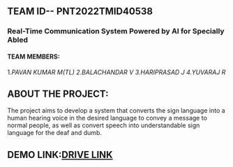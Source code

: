 ## TEAM ID-- PNT2022TMID40538

### Real-Time Communication System Powered by AI for Specially Abled

#### TEAM MEMBERS:
 1.*PAVAN KUMAR M(TL)*
 *2.BALACHANDAR V* 
  *3.HARIPRASAD J*
 *4.YUVARAJ R*

## ABOUT THE PROJECT:
The project aims to develop a system that converts the sign language into a human hearing voice in the desired language to convey a message to normal people, as well as convert speech into understandable sign language for the deaf and dumb.
## DEMO LINK:[DRIVE LINK](https://drive.google.com/file/d/1uz637QPmnA459k_YDe8QMC0cxNfnMCx0/view?usp=drivesdk)
